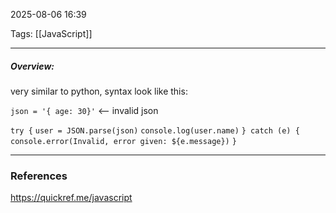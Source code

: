 2025-08-06 16:39

Tags: [[JavaScript]]

------------------------------------------------

##### Overview:
very similar to python, syntax look like this:

`json = '{ age: 30}'`      <-- invalid json

`try {`
	`user = JSON.parse(json)`
	`console.log(user.name)`
`} catch (e) {`
	`console.error(Invalid, error given: ${e.message})`
`}`





------------------------------------------------------
### References
https://quickref.me/javascript